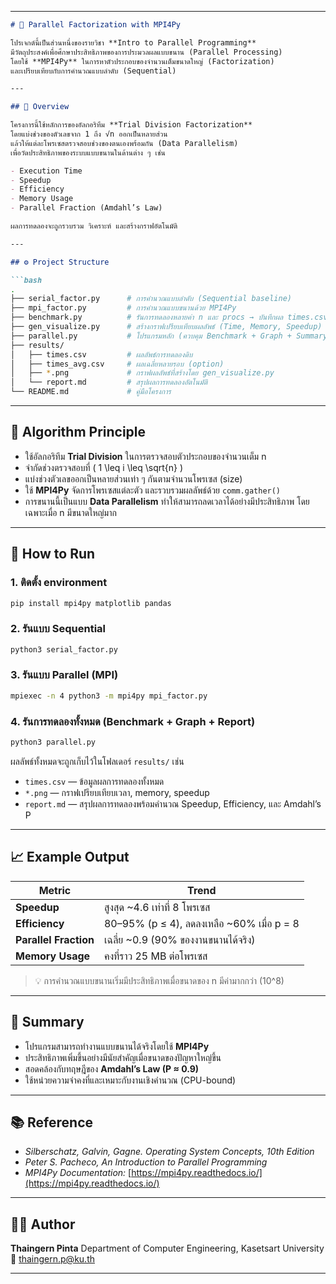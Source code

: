 
---
````markdown
# 🧮 Parallel Factorization with MPI4Py

โปรเจกต์นี้เป็นส่วนหนึ่งของรายวิชา **Intro to Parallel Programming**  
มีวัตถุประสงค์เพื่อศึกษาประสิทธิภาพของการประมวลผลแบบขนาน (Parallel Processing)  
โดยใช้ **MPI4Py** ในการหาตัวประกอบของจำนวนเต็มขนาดใหญ่ (Factorization)  
และเปรียบเทียบกับการคำนวณแบบลำดับ (Sequential)

---

## 📘 Overview

โครงการนี้ใช้หลักการของอัลกอริทึม **Trial Division Factorization**  
โดยแบ่งช่วงของตัวเลขจาก 1 ถึง √n ออกเป็นหลายส่วน  
แล้วให้แต่ละโพรเซสตรวจสอบช่วงของตนเองพร้อมกัน (Data Parallelism)  
เพื่อวัดประสิทธิภาพของระบบแบบขนานในด้านต่าง ๆ เช่น

- Execution Time  
- Speedup  
- Efficiency  
- Memory Usage  
- Parallel Fraction (Amdahl’s Law)

ผลการทดลองจะถูกรวบรวม วิเคราะห์ และสร้างกราฟอัตโนมัติ

---

## ⚙️ Project Structure

```bash
.
├── serial_factor.py      # การคำนวณแบบลำดับ (Sequential baseline)
├── mpi_factor.py         # การคำนวณแบบขนานด้วย MPI4Py
├── benchmark.py          # รันการทดลองหลายค่า n และ procs → บันทึกผล times.csv
├── gen_visualize.py      # สร้างกราฟเปรียบเทียบผลลัพธ์ (Time, Memory, Speedup)
├── parallel.py           # โปรแกรมหลัก (ควบคุม Benchmark + Graph + Summary)
├── results/
│   ├── times.csv         # ผลลัพธ์การทดลองดิบ
│   ├── times_avg.csv     # ผลเฉลี่ยหลายรอบ (option)
│   ├── *.png             # กราฟผลลัพธ์ที่สร้างโดย gen_visualize.py
│   └── report.md         # สรุปผลการทดลองอัตโนมัติ
└── README.md             # คู่มือโครงการ
````

---

## 🧩 Algorithm Principle

* ใช้อัลกอริทึม **Trial Division** ในการตรวจสอบตัวประกอบของจำนวนเต็ม n
* จำกัดช่วงตรวจสอบที่ ( 1 \leq i \leq \sqrt{n} )
* แบ่งช่วงตัวเลขออกเป็นหลายส่วนเท่า ๆ กันตามจำนวนโพรเซส (size)
* ใช้ **MPI4Py** จัดการโพรเซสแต่ละตัว และรวบรวมผลลัพธ์ด้วย `comm.gather()`
* การขนานนี้เป็นแบบ **Data Parallelism** ทำให้สามารถลดเวลาได้อย่างมีประสิทธิภาพ
  โดยเฉพาะเมื่อ n มีขนาดใหญ่มาก

---

## 🚀 How to Run

### 1. ติดตั้ง environment

```bash
pip install mpi4py matplotlib pandas
```

### 2. รันแบบ Sequential

```bash
python3 serial_factor.py
```

### 3. รันแบบ Parallel (MPI)

```bash
mpiexec -n 4 python3 -m mpi4py mpi_factor.py
```

### 4. รันการทดลองทั้งหมด (Benchmark + Graph + Report)

```bash
python3 parallel.py
```

ผลลัพธ์ทั้งหมดจะถูกเก็บไว้ในโฟลเดอร์ `results/` เช่น

* `times.csv` — ข้อมูลผลการทดลองทั้งหมด
* `*.png` — กราฟเปรียบเทียบเวลา, memory, speedup
* `report.md` — สรุปผลการทดลองพร้อมคำนวณ Speedup, Efficiency, และ Amdahl’s P

---

## 📈 Example Output

| Metric                | Trend                                      |
| --------------------- | ------------------------------------------ |
| **Speedup**           | สูงสุด ~4.6 เท่าที่ 8 โพรเซส               |
| **Efficiency**        | 80–95% (p ≤ 4), ลดลงเหลือ ~60% เมื่อ p = 8 |
| **Parallel Fraction** | เฉลี่ย ~0.9 (90% ของงานขนานได้จริง)        |
| **Memory Usage**      | คงที่ราว 25 MB ต่อโพรเซส                   |

> 💡 การคำนวณแบบขนานเริ่มมีประสิทธิภาพเมื่อขนาดของ n มีค่ามากกว่า (10^8)

---

## 🧠 Summary

* โปรแกรมสามารถทำงานแบบขนานได้จริงโดยใช้ **MPI4Py**
* ประสิทธิภาพเพิ่มขึ้นอย่างมีนัยสำคัญเมื่อขนาดของปัญหาใหญ่ขึ้น
* สอดคล้องกับทฤษฎีของ **Amdahl’s Law (P ≈ 0.9)**
* ใช้หน่วยความจำคงที่และเหมาะกับงานเชิงคำนวณ (CPU-bound)

---

## 📚 Reference

* *Silberschatz, Galvin, Gagne. Operating System Concepts, 10th Edition*
* *Peter S. Pacheco, An Introduction to Parallel Programming*
* *MPI4Py Documentation:* [https://mpi4py.readthedocs.io/](https://mpi4py.readthedocs.io/)

---

## 👨‍💻 Author

**Thaingern Pinta**
Department of Computer Engineering, Kasetsart University
📧 [thaingern.p@ku.th](mailto:thaingern.p@ku.th)

---